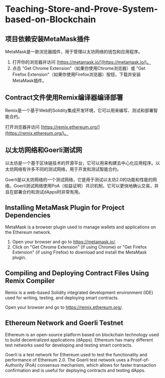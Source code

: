 # Teaching-Store-and-Prove-System-based-on-Blockchain

## 项目依赖安装MetaMask插件

MetaMask是一款浏览器插件，用于管理以太坊网络的钱包和应用程序。

1. 打开你的浏览器并访问 [https://metamask.io/](https://metamask.io/)。
2. 点击 "Get Chrome Extension"（如果你使用Chrome浏览器）或 "Get Firefox Extension"（如果你使用Firefox浏览器）按钮，下载并安装MetaMask插件。

## Contract文件使用Remix编译器编译部署

Remix是一个基于Web的Solidity集成开发环境，它可以用来编写、测试和部署智能合约。

打开浏览器并访问 [https://remix.ethereum.org/](https://remix.ethereum.org/)。


## 以太坊网络和Goerli测试网

以太坊是一个基于区块链技术的开源平台，它可以用来构建去中心化应用程序。以太坊网络有许多不同的测试网络，用于开发和测试智能合约。

Goerli是以太坊网络的一个测试网络，它是用于测试以太坊2.0的功能和性能的网络。Goerli测试网络使用PoA（权益证明）共识机制，它可以更快地确认交易，并且在部署合约和测试dApps时非常有用。

## Installing MetaMask Plugin for Project Dependencies

MetaMask is a browser plugin used to manage wallets and applications on the Ethereum network.

1. Open your browser and go to https://metamask.io/.
2. Click on "Get Chrome Extension" (if using Chrome) or "Get Firefox Extension" (if using Firefox) to download and install the MetaMask plugin.

## Compiling and Deploying Contract Files Using Remix Compiler

Remix is a web-based Solidity integrated development environment (IDE) used for writing, testing, and deploying smart contracts.

Open your browser and go to https://remix.ethereum.org/.


## Ethereum Network and Goerli Testnet

Ethereum is an open-source platform based on blockchain technology used to build decentralized applications (dApps). Ethereum has many different test networks used for developing and testing smart contracts.

Goerli is a test network for Ethereum used to test the functionality and performance of Ethereum 2.0. The Goerli test network uses a Proof-of-Authority (PoA) consensus mechanism, which allows for faster transaction confirmation and is useful for deploying contracts and testing dApps.


